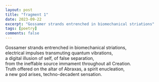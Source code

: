```yaml
---
layout: post
title: "fragment 1"
date: 2023-09-22
excerpt: "Gossamer strands entrenched in biomechanical striations"
tags: [poetry]
comments: false
---
```

Gossamer strands entrenched in biomechanical striations,  
electrical impulses transmuting quantum vibrations,  
a digital illusion of self, of false separation,  
from the ineffable source immament throughout all Creation.  
Truth offered on the altar of Abraxas, a spirit enucleation,  
a new god arises, techno-decadent sensation.  

